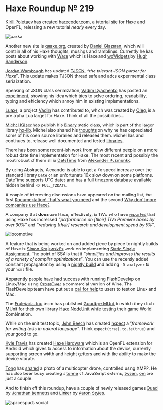 [_template]: ../templates/roundup.html
[date]: / "2014-10-01 11:16:00"
[modified]: / "2014-10-01 15:26:00"
[published]: / "2014-10-01 15:50:00"
[“”]: a ""
# Haxe Roundup № 219

[Kirill Poletaev][g+1] has created [haxecoder.com], a tutorial site for Haxe and
OpenFL, releasing a new tutorial _nearly_ every day.

![pakka](/img/219/pakka.png "@PakkaPets save restored from phone to desktop")

Another new site is [quaxe.org], created by [Daniel Glazman][tw1], which will
contain all of his Haxe thoughts, musings and ramblings. Currently he has posts
about working with [Waxe] which is Haxe and [wxWidgets] by [Hugh Sanderson][tw2].

[Jordan Wambaugh][tw3] has updated [TJSON], _“the tolerant JSON parser for Haxe”_. This
update makes TJSON thread safe and adds experimental class serialization.

Speaking of JSON class serialization, [Vadim Dyachenko][tw4] has posted an [experiment][l1],
showing his idea which tries to solve ordering, readability, typing and efficiency
which annoy him in existing implementations.

[Luaxe], a project [Vadim][tw4] has contributed to, which was created by [Oleg][gh2],
is a pre alpha Lua target for Haxe. Think of all the possibilities...

[Michel Käser][gh1] has publish his [Binary] static class, which is part of the larger
library [hx-lib]. Michel also shared his [thoughts][l2] on why he has depreciated
some of his open source libraries and released them. Michel has and continues to, 
release well documented and tested [libraries][l3].

There has been some recent-ish work from afew different people on a more robust
date time implementation for Haxe. The most recent and possibly the most robust
of them all is [DateTime] from [Alexander Kuzmenko][tw5]. 

By using Abstracts, Alexander is able to get a 7x speed increase over the standard 
library `Date` or an unfortunate 10x slow down on some platforms. DateTime supports
UTC dates and has a full timezone database available hidden behind
`-D FULL_TZDATA`.

A couple of interesting discussions have appeared on the mailing list, the first
[Documentation! That's what you need][l4] and the second
[Why don't more companies use Haxe?][l5].

A company that **does** use Haxe, effectively, is TiVo who have [reported][l9]
that using Haxe has increased _“performance on [their] TiVo Premiere boxes by 
over 30%”_ and _“reducing [their] research and development spend by 5%”_.

![locomotive](/img/219/loco.jpg "HaxeFlixel puzzle game by @LocomotiveMob")

A feature that is being worked on and added piece by piece to nightly builds of Haxe
is [Simon Krajewski's][gh4] work on implementing [Static Single Assignment][l10]. The
point of SSA is that it _“simplifies and improves the results of a variety of 
compiler optimizations”_. You can use the recently added constant propagation by using
a [nightly build][l11] and adding `-D analyzer` to your `hxml` file.

Apparently people have had success with running FlashDevelop on Linux/Mac using
[CrossOver] a commercial version of Wine. The FlashDevelop team have put
out a [call for help][l6] to users to test on Linux and Mac.

The [Proletariat Inc][tw6] team has published [Goodbye MUnit][l7] in which
they ditch MUnit for their own library [Haxe NodeUnit][l8] while testing
their game World Zombination.

While on the unit test topic, [John Beech][gh3] has created [hxpect] a _“framework
for writing tests in natural language”_. Think `expect(true).to.be(true)` and
your good to go.

[Kyle Travis][gh5] has created [Haxe Hardware] which is an OpenFL extension for 
Android which gives to access to information about the device, currently supporting
screen width and height getters and with the ability to make the device vibrate.

[Tong][tw7] has [shared][l12] a photo of a multicopter drone, controlled using XMPP.
He has also been busy creating a [tonne][l13] of JavaScript externs, [tween](https://github.com/tong/tween.hx),
[om](https://github.com/tong/om) are just a couple.
	
And to finish off this roundup, have a couple of newly released games [Quad][l14]
by [Jonathan Bennetts][tw8] and [Linker][l15] by [Aaron Styles][tw9].
	
![spacespuds social](/img/219/spacespuds.png "HaxeFlixel game SpaceSpuds just works on iPhone 6 by @jonathanhirz")

[g+1]: https://plus.google.com/+KirillPoletaev "Kirill Poletaev on Google+"
	
[gh1]: https://github.com/michelkaeser "@michelkaeser on GitHub"
[gh2]: https://github.com/PeyTy "@PeyTy on GitHub"
[gh3]: https://github.com/Markavian "@Markavian on GitHub"
[gh4]: https://github.com/simn "@simn on GitHub"
[gh5]: https://github.com/ktravis "@ktravis on GitHub"
	
[tw1]: https://twitter.com/glazou "@glazou on Twitter"
[tw2]: https://twitter.com/GameHaxe "@GameHaxe on Twitter"
[tw3]: https://twitter.com/Martamius "@Martamius on Twitter"
[tw4]: https://twitter.com/YellowAfterlife "@YellowAfterlife on Twitter"
[tw5]: https://twitter.com/RealyUniqueName "@RealyUniqueName on Twitter"
[tw6]: https://twitter.com/proletariat_inc "@proletariat_inc on Twitter"
[tw7]: https://twitter.com/disktree "@disktree on Twitter"
[tw8]: https://twitter.com/JoffCom "@JoffCom on Twitter"
[tw9]: https://twitter.com/Charcoal "@Charcoal on Twitter"
	
[haxecoder.com]: http://haxecoder.com/ "Haxe and OpenFL Tutorials Daily"
[quaxe.org]: http://quaxe.org/ "Quaxe - Daniel Glazman's Haxe Musings"
[waxe]: https://github.com/nmehost/waxe "Waxe on GitHub"
[wxwidgets]: http://www.wxwidgets.org "wxWidgets - Native Cross-platform UI"
[tjson]: https://github.com/martamius/TJSON "TJSON on GitHub"
[binary]: https://github.com/michelkaeser/hx-lib/blob/develop/src/lib/Binary.hx "hx-lib on GitHub - Binary.hx"
[hx-lib]: https://github.com/michelkaeser/hx-lib "hx-lib on GitHub"
[datetime]: https://github.com/RealyUniqueName/DateTime "DateTime on GitHub"
[luaxe]: https://github.com/PeyTy/LuaXe "Luaxe on GitHub"
[crossover]: https://www.codeweavers.com/compatibility/browse/name/?app_id=4890 "CrossOver supports FlashDevelop on Linux and Mac"
[hxpect]: https://github.com/Markavian/hxpect "hxpect on GitHub"
[haxe hardware]: https://github.com/ktravis/haxe-hardware/tree/master "Haxe-Hardware on GitHub"
	
[l1]: https://gist.github.com/YellowAfterlife/2589e74195ad65a03c13 "Class JSON serialization"
[l2]: https://github.com/skial/haxe.io/issues/76#issuecomment-57096725 "Maintaining Open Source libraries"
[l3]: https://github.com/michelkaeser?tab=repositories "Michel Käser GitHub Libraries"
[l4]: https://groups.google.com/forum/#!topic/haxelang/1Fm_ib58Chs "Documentation! That's what you need"
[l5]: https://groups.google.com/forum/#!topic/haxelang/UdOreQD2tTg "Why don't more companies use Haxe?"
[l6]: http://www.flashdevelop.org/community/viewtopic.php?f=9&t=11922&sid=2fe7fde1b079dba3db6e92f7c3f5143a "Call for action to Mac and Linux users..."
[l7]: http://proletariat.com/2014/09/24/goodbye-munit/ "Goodbye MUnit"
[l8]: http://lib.haxe.org/p/nodeunit "Haxe NodeUnit on HaxeLib"
[l9]: http://www.marketwired.com/press-release/tivo-reports-results-for-the-second-quarter-ended-july-31-2014-nasdaq-tivo-1941656.htm "TiVo Haxe Success"
[l10]: http://en.wikipedia.org/wiki/Static_single_assignment_form "Static Single Assignment on Wikipedia"
[l11]: http://builds.haxe.org "Haxe Nightly Builds"
[l12]: https://plus.google.com/photos?pid=6063425095437588802&oid=105853297042139019853 "Haxe Multicopter"
[l13]: https://github.com/tong?tab=repositories "Tong and his collection of JavaScript Haxe Extern's"
[l14]: https://play.google.com/store/apps/details?id=net.joffcom.quad "Quad on the Google Play Store"
[l15]: https://play.google.com/store/apps/details?id=com.charcoalstyles.linker "Linker on the Google Play Store"